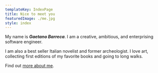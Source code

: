 ```yaml
---
templateKey: IndexPage
title: Nice to meet you
featuredImage: ./me.jpg
style: index
---
```


My name is **_Gaetano Barreca_**. I am a creative, ambitious, and enterprising software engineer.

I am also a best seller Italian novelist and former archeologist. I love art, collecting first editions of my favorite books and going to long walks.

<span class="secondary-text">

Find out [more about me](/about/cv).

</span>
